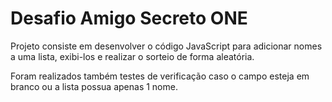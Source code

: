 # Desafio Amigo Secreto ONE

<p>Projeto consiste em desenvolver o código JavaScript para adicionar nomes a uma lista, exibi-los e realizar o sorteio de forma aleatória.</p>

<p>Foram realizados também testes de verificação caso o campo esteja em branco ou a lista possua apenas 1 nome.</p>
